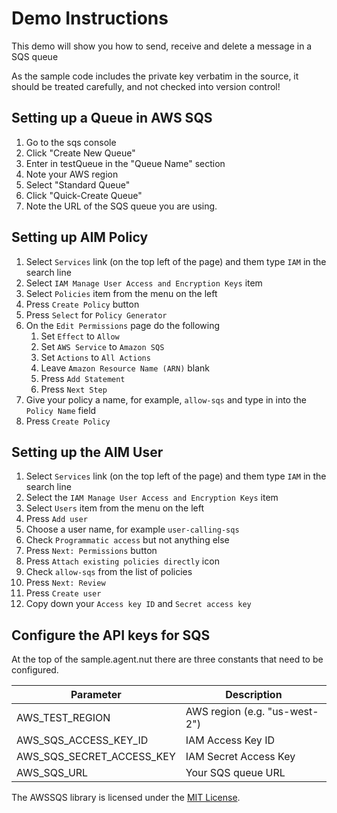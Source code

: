 # Demo Instructions

This demo will show you how to send, receive and delete a message in a SQS queue

As the sample code includes the private key verbatim in the source, it should be treated carefully, and not checked into version control!

## Setting up a Queue in AWS SQS

1. Go to the sqs console  
1. Click "Create New Queue"
1. Enter in testQueue in the "Queue Name" section
1. Note your AWS region
1. Select "Standard Queue"
1. Click "Quick-Create Queue"
1. Note the URL of the SQS queue you are using.

## Setting up AIM Policy

1. Select `Services` link (on the top left of the page) and them type `IAM` in the search line
1. Select `IAM Manage User Access and Encryption Keys` item
1. Select `Policies` item from the menu on the left
1. Press `Create Policy` button
1. Press `Select` for `Policy Generator`
1. On the `Edit Permissions` page do the following
    1. Set `Effect` to `Allow`
    1. Set `AWS Service` to `Amazon SQS`
    1. Set `Actions` to `All Actions`
    1. Leave `Amazon Resource Name (ARN)` blank
    1. Press `Add Statement`
    1. Press `Next Step`
1. Give your policy a name, for example, `allow-sqs` and type in into the `Policy Name` field
1. Press `Create Policy`

## Setting up the AIM User

1. Select `Services` link (on the top left of the page) and them type `IAM` in the search line
1. Select the `IAM Manage User Access and Encryption Keys` item
1. Select `Users` item from the menu on the left
1. Press `Add user`
1. Choose a user name, for example `user-calling-sqs`
1. Check `Programmatic access` but not anything else
1. Press `Next: Permissions` button
1. Press `Attach existing policies directly` icon
1. Check `allow-sqs` from the list of policies
1. Press `Next: Review`
1. Press `Create user`
1. Copy down your `Access key ID` and `Secret access key`

## Configure the API keys for SQS

At the top of the sample.agent.nut there are three constants that need to be configured.

Parameter                   | Description
--------------------------- | -----------
AWS_TEST_REGION     		| AWS region (e.g. "us-west-2")
AWS_SQS_ACCESS_KEY_ID       | IAM Access Key ID
AWS_SQS_SECRET_ACCESS_KEY   | IAM Secret Access Key
AWS_SQS_URL					| Your SQS queue URL


The AWSSQS library is licensed under the [MIT License](../LICENSE).
